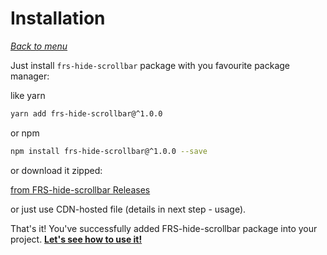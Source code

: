# Installation

*[Back to menu](/FRS-hide-scrollbar/v1)*

Just install `frs-hide-scrollbar` package with you favourite package manager:

like yarn

```bash
yarn add frs-hide-scrollbar@^1.0.0
```

or npm

```bash
npm install frs-hide-scrollbar@^1.0.0 --save
```

or download it zipped:

[from FRS-hide-scrollbar Releases](https://github.com/FRSource/FRS-hide-scrollbar/releases)

or just use CDN-hosted file (details in next step - usage).

That's it! You've successfully added FRS-hide-scrollbar package into your project. **[Let's see how to use it!](/FRS-hide-scrollbar/v1/usage)**
